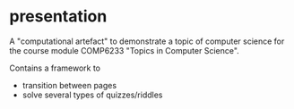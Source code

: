 presentation
=============

A "computational artefact" to demonstrate a topic of computer science
for the course module COMP6233 "Topics in Computer Science".

Contains a framework to
*   transition between pages
*   solve several types of quizzes/riddles
